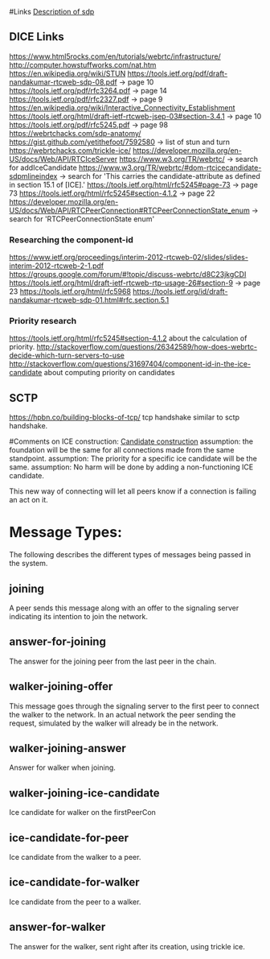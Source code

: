 #Links
[Description of sdp](https://webrtchacks.com/sdp-anatomy/)

## DICE Links
https://www.html5rocks.com/en/tutorials/webrtc/infrastructure/
http://computer.howstuffworks.com/nat.htm
https://en.wikipedia.org/wiki/STUN
https://tools.ietf.org/pdf/draft-nandakumar-rtcweb-sdp-08.pdf -> page 10
https://tools.ietf.org/pdf/rfc3264.pdf -> page 14
https://tools.ietf.org/pdf/rfc2327.pdf -> page 9
https://en.wikipedia.org/wiki/Interactive_Connectivity_Establishment
https://tools.ietf.org/html/draft-ietf-rtcweb-jsep-03#section-3.4.1 -> page 10
https://tools.ietf.org/pdf/rfc5245.pdf -> page 98
https://webrtchacks.com/sdp-anatomy/
https://gist.github.com/yetithefoot/7592580 -> list of stun and turn
https://webrtchacks.com/trickle-ice/
https://developer.mozilla.org/en-US/docs/Web/API/RTCIceServer
https://www.w3.org/TR/webrtc/ -> search for addIceCandidate
https://www.w3.org/TR/webrtc/#dom-rtcicecandidate-sdpmlineindex -> search for 'This carries the candidate-attribute as defined in section 15.1 of [ICE].'
https://tools.ietf.org/html/rfc5245#page-73 -> page 73
https://tools.ietf.org/html/rfc5245#section-4.1.2 -> page 22
https://developer.mozilla.org/en-US/docs/Web/API/RTCPeerConnection#RTCPeerConnectionState_enum -> search for  'RTCPeerConnectionState enum'

### Researching the component-id
https://www.ietf.org/proceedings/interim-2012-rtcweb-02/slides/slides-interim-2012-rtcweb-2-1.pdf
https://groups.google.com/forum/#!topic/discuss-webrtc/d8C23jkgCDI
https://tools.ietf.org/html/draft-ietf-rtcweb-rtp-usage-26#section-9 -> page 23
https://tools.ietf.org/html/rfc5968
https://tools.ietf.org/id/draft-nandakumar-rtcweb-sdp-01.html#rfc.section.5.1 

### Priority research
https://tools.ietf.org/html/rfc5245#section-4.1.2 about the calculation of priority.
http://stackoverflow.com/questions/26342589/how-does-webrtc-decide-which-turn-servers-to-use
http://stackoverflow.com/questions/31697404/component-id-in-the-ice-candidate about computing priority on candidates

## SCTP
https://hpbn.co/building-blocks-of-tcp/ tcp handshake similar to sctp handshake.

#Comments on ICE construction:
[Candidate construction](https://tools.ietf.org/html/rfc5245#page-73) 
assumption: the foundation will be the same for all connections made 
from the same standpoint.
assumption: The priority for a specific ice candidate will be the same.
assumption: No harm will be done by adding a non-functioning ICE candidate.

This new way of connecting will let all peers know if a connection is failing an act on it.


# Message Types:
The following describes the different types of messages being passed in the system.

## joining
A peer sends this message along with an offer to the signaling server indicating its 
intention to join the network.

## answer-for-joining
The answer for the joining peer from the last peer in the chain.

## walker-joining-offer
This message goes through the signaling server to the first peer to connect
the walker to the network. In an actual network the peer sending the request,
simulated by the walker will already be in the network.

## walker-joining-answer
Answer for walker when joining.

## walker-joining-ice-candidate
Ice candidate for walker on the firstPeerCon

## ice-candidate-for-peer
Ice candidate from the walker to a peer.

## ice-candidate-for-walker
Ice candidate from the peer to a walker.

## answer-for-walker
The answer for the walker, sent right after its creation, using trickle ice.

